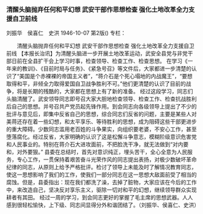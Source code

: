 ### 清醒头脑抛弃任何和平幻想  武安干部作思想检查  强化土地改革全力支援自卫前线
刘振华　侯喜仁　史洪
1946-10-07
第2版()
专栏：

　　清醒头脑抛弃任何和平幻想
    武安干部作思想检查
    强化土地改革全力支援自卫前线
    【本报长治讯】为清醒头脑进一步开展土地改革运动，武安全县党与非党干部日前在全县扩干会上学习时事，检查领导、检查工作、检查思想。
    在学习《一年来的教训》、《目前时局与任务》、《紧急号召》等文件后，大家都进一步清楚的认识了“美国是个赤裸裸的帝国主义者”，“蒋介石是个死心塌地的内战魔王”，“要想取得和平，非倾全力取得爱国自卫战争胜利不可。”他们更清楚的认识了目前的战争，将是长期的残酷的，大家都在思想上有了新的准备。
    经过这段学习，同志们头脑清醒了。武安领导同志即号召大家大胆地检查领导、检查工作、检查抗战胜利后自己的思想。并号召共产党员起先锋作用。到会同志向各级领导上提出了不少的批评与意见后，即集中反省自己的思想，综合同志们反省的问题，主要是某些人对美蒋还存在着一些幻想，和太平享乐、等待胜利的思想，成为阻碍这些干部更进步的重大障碍。少数同志滥用老百姓的斗争果实，向组织要老婆，不安心工作，甚至堕落腐化。经过反省，大家明确的认识了这是松懈斗争意志，模糊阶级意识危害党和人民事业的。特别在蒋介石大进攻面前，不把脸洗干净，就无法做到“对内要和，对外要狠。”
    县委在总结时，首先对意识纯正，埋头苦干，全心全意为人民服务，专心工作，一贯保持着艰苦奋斗光荣作风的同志提出表扬，对极少数破坏革命纪律的同志，从原则上给予严格批评。检讨了领导上未能及时了解情况教育同志，使这一思想影响了我们的工作，使我们一部分同志在这一思想大敌面前受了相当的腐蚀。但是，县委指出：现在我们都洗了澡，去掉了脏物，大家应该在今后的工作中，来改造自己，坚决反对享乐主义，驱除一切对和平的幻想，继续领导群众实现耕者有其田。
    经过一周的学习，到会同志更好的掌握了毛主席的思想武器。人人感到很轻松愉快，上下级、同志间显得分外和谐团结了。（刘振华、侯喜仁、史洪）

